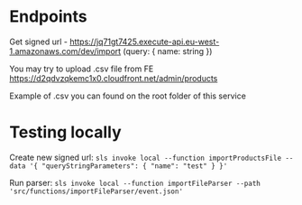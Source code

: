 # Endpoints

Get signed url - https://jq71gt7425.execute-api.eu-west-1.amazonaws.com/dev/import (query: { name: string })

You may try to upload .csv file from FE https://d2qdvzqkemc1x0.cloudfront.net/admin/products

Example of .csv you can found  on the root folder of this service

# Testing locally

Create new signed url: `sls invoke local --function importProductsFile --data '{ "queryStringParameters": { "name": "test" } }'`

Run parser: `sls invoke local --function importFileParser --path 'src/functions/importFileParser/event.json'`
